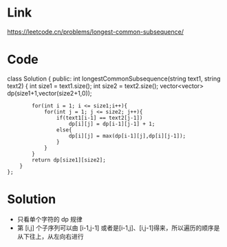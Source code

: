 # Link
  https://leetcode.cn/problems/longest-common-subsequence/
# Code 
class Solution {
    public:
        int longestCommonSubsequence(string text1, string text2) {
            int size1 = text1.size();
            int size2 = text2.size();
            vector<vector<int>> dp(size1+1,vector<int>(size2+1,0));

            for(int i = 1; i <= size1;i++){
                for(int j = 1; j <= size2; j++){
                    if(text1[i-1] == text2[j-1])
                        dp[i][j] = dp[i-1][j-1] + 1;
                    else{
                        dp[i][j] = max(dp[i-1][j],dp[i][j-1]);
                    }
                }
            }
            return dp[size1][size2];
        }
    };
# Solution
  * 只看单个字符的 dp 规律
  * 第 [i,j] 个子序列可以由 [i-1,j-1] 或者是[i-1,j]、[i,j-1]得来，所以遍历的顺序是 从下往上，从左向右进行
